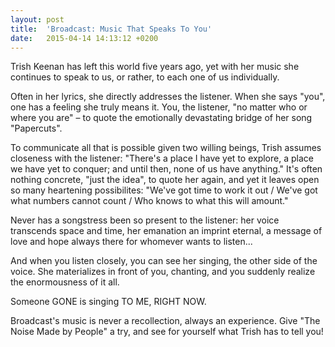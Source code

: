 ```yaml
---
layout: post
title:  'Broadcast: Music That Speaks To You'
date:   2015-04-14 14:13:12 +0200
---
```


Trish Keenan has left this world five years ago, yet with her music she continues to speak to us, or rather, to each one of us individually.

Often in her lyrics, she directly addresses the listener. When she says "you", one has a feeling she truly means it. You, the listener, "no matter who or where you are" – to quote the emotionally devastating bridge of her song "Papercuts".

To communicate all that is possible given two willing beings, Trish assumes closeness with the listener: "There's a place I have yet to explore, a place we have yet to conquer; and until then, none of us have anything." It's often nothing concrete, "just the idea", to quote her again, and yet it leaves open so many heartening possibilites: "We've got time to work it out / We've got what numbers cannot count / Who knows to what this will amount."

Never has a songstress been so present to the listener: her voice transcends space and time, her emanation an imprint eternal, a message of love and hope always there for whomever wants to listen...

And when you listen closely, you can see her singing, the other side of the voice. She materializes in front of you, chanting, and you suddenly realize the enormousness of it all.

Someone GONE is singing TO ME, RIGHT NOW.

Broadcast's music is never a recollection, always an experience. Give "The Noise Made by People" a try, and see for yourself what Trish has to tell you!